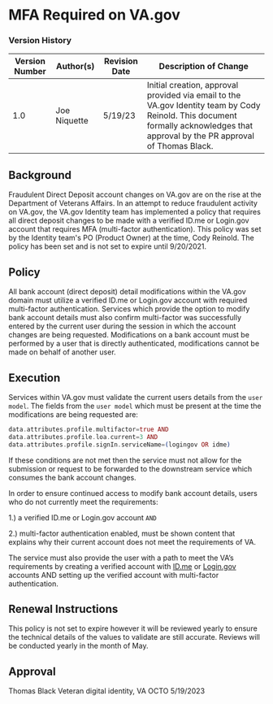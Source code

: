 # MFA Required on VA.gov

### Version History
| Version Number | Author(s) | Revision Date | Description of Change |
| --- | --- | --- | --- |
| 1.0 | Joe Niquette | 5/19/23 | Initial creation, approval provided via email to the VA.gov Identity team by Cody Reinold. This document formally acknowledges that approval by the PR approval of Thomas Black. |

## Background

Fraudulent Direct Deposit account changes on VA.gov are on the rise at the Department of Veterans Affairs. In an attempt to reduce fraudulent activity on VA.gov, the VA.gov Identity team has implemented a policy that requires all direct deposit changes to be made with a verified ID.me or Login.gov account that requires MFA (multi-factor authentication). This policy was set by the Identity team's PO (Product Owner) at the time, Cody Reinold. The policy has been set and is not set to expire until 9/20/2021.

## Policy

All bank account (direct deposit) detail modifications within the VA.gov domain must utilize a verified ID.me or Login.gov account with required multi-factor authentication. Services which provide the option to modify bank account details must also confirm multi-factor was successfully entered by the current user during the session in which the account changes are being requested. Modifications on a bank account must be performed by a user that is directly authenticated, modifications cannot be made on behalf of another user.

## Execution

Services within VA.gov must validate the current users details from the `user model`. The fields from the `user model` which must be present at the time the modifications are being requested are:

```elixir
data.attributes.profile.multifactor=true AND 
data.attributes.profile.loa.current=3 AND
data.attributes.profile.signIn.serviceName=(logingov OR idme)
```

If these conditions are not met then the service must not allow for the submission or request to be forwarded to the downstream service which consumes the bank account changes.

In order to ensure continued access to modify bank account details, users who do not currently meet the requirements: 

1.) a verified ID.me or Login.gov account `AND`

2.) multi-factor authentication enabled, must be shown content that explains why their current account does not meet the requirements of VA. 

The service must also provide the user with a path to meet the VA’s requirements by creating a verified account with [ID.me](http://id.me/) or [Login.gov](http://login.gov/) accounts AND setting up the verified account with multi-factor authentication.

## Renewal Instructions

This policy is not set to expire however it will be reviewed yearly to ensure the technical details of the values to validate are still accurate. Reviews will be conducted yearly in the month of May.

## Approval

Thomas Black
Veteran digital identity, VA OCTO
5/19/2023
